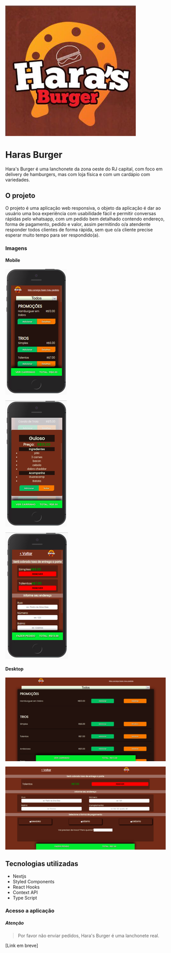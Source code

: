 ![Logo Haras Burger](./public/harasBurger-logo.jpg)

# Haras Burger

Hara's Burger é uma lanchonete da zona oeste do RJ capital, com foco em delivery de hamburgers, mas com loja física e com um cardápio com variedades. 

## O projeto

O projeto é uma aplicação web responsiva, o objeto da aplicação é dar ao usuário uma boa experiência com usabilidade fácil e permitir conversas rápidas pelo whatsapp, com um pedido bem detalhado contendo endereço, forma de pagamento, pedido e valor, assim permitindo o/a atendente responder todos clientes de forma rápida, sem que o/a cliente precise esperar muito tempo para ser respondido(a).

### Imagens

#### Mobile

![pagina inicial](./public/images/aplicacaoMobileHomePage.png)

![detalhes](./public/images/aplicacaoMobileDetalhes.png)

![pagina carrinho](./public/images/aplicacaoMobileCarrinhoPage.png)

#### Desktop

![pagina inicial](./public/images/aplicacaoDesktopHomePage.png)

![pagina carrinho](./public/images/aplicacaoDesktopCarrinhoPage.png)

## Tecnologias utilizadas

* Nextjs
* Styled Components
* React Hooks
* Context API
* Type Script

### Acesso a aplicação
##### Atenção
> Por favor não enviar pedidos, Hara's Burger é uma lanchonete real.

[Link em breve]
